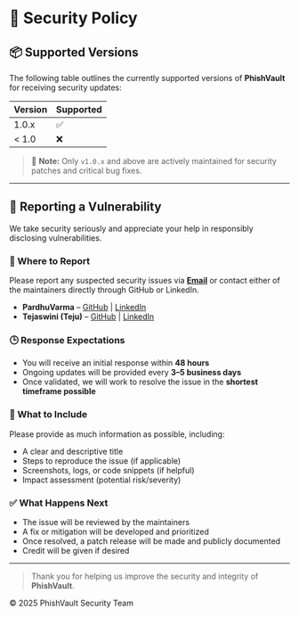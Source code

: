 # 🔐 Security Policy

## 📦 Supported Versions

The following table outlines the currently supported versions of **PhishVault** for receiving security updates:

| Version | Supported          |
| ------- | ------------------ |
| 1.0.x   | :white_check_mark: |
| < 1.0   | :x:                |

> 📌 **Note:** Only `v1.0.x` and above are actively maintained for security patches and critical bug fixes.

---

## 📣 Reporting a Vulnerability

We take security seriously and appreciate your help in responsibly disclosing vulnerabilities.

### 📍 Where to Report

Please report any suspected security issues via **[Email](mailto:varmacstp25@gmail.com)** or contact either of the maintainers directly through GitHub or LinkedIn.

- **PardhuVarma** – [GitHub](https://github.com/PardhuSreeRushiVarma20060119) | [LinkedIn](#)
- **Tejaswini (Teju)** – [GitHub](https://github.com/Tejaswini4119) | [LinkedIn](#)

### 🕒 Response Expectations

- You will receive an initial response within **48 hours**
- Ongoing updates will be provided every **3–5 business days**
- Once validated, we will work to resolve the issue in the **shortest timeframe possible**

### 📜 What to Include

Please provide as much information as possible, including:

- A clear and descriptive title
- Steps to reproduce the issue (if applicable)
- Screenshots, logs, or code snippets (if helpful)
- Impact assessment (potential risk/severity)

### ✅ What Happens Next

- The issue will be reviewed by the maintainers
- A fix or mitigation will be developed and prioritized
- Once resolved, a patch release will be made and publicly documented
- Credit will be given if desired

---

> Thank you for helping us improve the security and integrity of **PhishVault**.

© 2025 PhishVault Security Team

